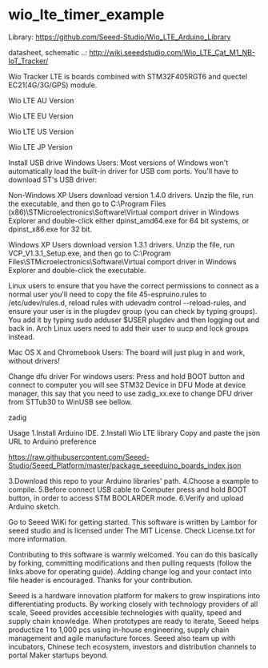 # wio_lte_timer_example



Library: https://github.com/Seeed-Studio/Wio_LTE_Arduino_Library

datasheet, schematic ..: http://wiki.seeedstudio.com/Wio_LTE_Cat_M1_NB-IoT_Tracker/

Wio Tracker LTE is boards combined with STM32F405RGT6 and quectel EC21(4G/3G/GPS) module.



Wio LTE AU Version

Wio LTE EU Version

Wio LTE US Version

Wio LTE JP Version

Install USB drive
Windows Users: Most versions of Windows won't automatically load the built-in driver for USB com ports. You'll have to download ST's USB driver:

Non-Windows XP Users download version 1.4.0 drivers. Unzip the file, run the executable, and then go to C:\Program Files (x86)\STMicroelectronics\Software\Virtual comport driver in Windows Explorer and double-click either dpinst_amd64.exe for 64 bit systems, or dpinst_x86.exe for 32 bit.

Windows XP Users download version 1.3.1 drivers. Unzip the file, run VCP_V1.3.1_Setup.exe, and then go to C:\Program Files\STMicroelectronics\Software\Virtual comport driver in Windows Explorer and double-click the executable.

Linux users to ensure that you have the correct permissions to connect as a normal user you'll need to copy the file 45-espruino.rules to /etc/udev/rules.d, reload rules with udevadm control --reload-rules, and ensure your user is in the plugdev group (you can check by typing groups). You add it by typing sudo adduser $USER plugdev and then logging out and back in. Arch Linux users need to add their user to uucp and lock groups instead.

Mac OS X and Chromebook Users: The board will just plug in and work, without drivers!

Change dfu driver
For windows users: Press and hold BOOT button and connect to computer you will see STM32 Device in DFU Mode at device manager, this say that you need to use zadig_xx.exe to change DFU driver from STTub30 to WinUSB see bellow. 

zadig

Usage
1.Install Arduino IDE. 
2.Install Wio LTE library 
Copy and paste the json URL to Arduino preference

https://raw.githubusercontent.com/Seeed-Studio/Seeed_Platform/master/package_seeeduino_boards_index.json


3.Download this repo to your Arduino libraries' path. 
4.Choose a example to compile. 
5.Before connect USB cable to Computer press and hold BOOT button, in order to access STM BOOLARDER mode. 
6.Verify and upload Arduino sketch.

Go to Seeed WiKi for getting started.
This software is written by Lambor for seeed studio and is licensed under The MIT License. Check License.txt for more information.

Contributing to this software is warmly welcomed. You can do this basically by
forking, committing modifications and then pulling requests (follow the links above
for operating guide). Adding change log and your contact into file header is encouraged.
Thanks for your contribution.

Seeed is a hardware innovation platform for makers to grow inspirations into differentiating products. By working closely with technology providers of all scale, Seeed provides accessible technologies with quality, speed and supply chain knowledge. When prototypes are ready to iterate, Seeed helps productize 1 to 1,000 pcs using in-house engineering, supply chain management and agile manufacture forces. Seeed also team up with incubators, Chinese tech ecosystem, investors and distribution channels to portal Maker startups beyond.

